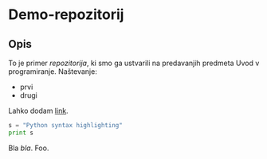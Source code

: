 # Demo-repozitorij

## Opis
To je primer _repozitorija_, ki smo ga ustvarili na predavanjih predmeta Uvod v programiranje. Naštevanje:
- prvi
- drugi

Lahko dodam [link](github.com).
```python
s = "Python syntax highlighting"
print s
```

Bla *bla*.
Foo.
